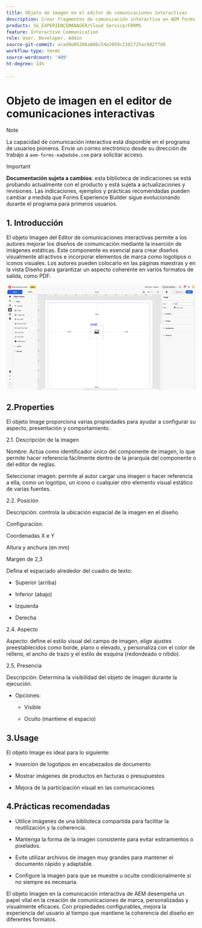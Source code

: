 ```yaml
---
title: Objeto de imagen en el editor de comunicaciones interactivas
description: Crear fragmentos de comunicación interactiva en AEM Forms para permitir a los autores mejorar los diseños de comunicación mediante la inserción de imágenes estáticas.
products: SG_EXPERIENCEMANAGER/Cloud Service/FORMS
feature: Interactive Communication
role: User, Developer, Admin
source-git-commit: acad9e05288a606c54e2059c2381725ac982f7d8
workflow-type: tm+mt
source-wordcount: '409'
ht-degree: 14%

---
```



# Objeto de imagen en el editor de comunicaciones interactivas

>[!NOTE]
>
> La capacidad de comunicación interactiva está disponible en el programa de usuarios pioneros. Envíe un correo electrónico desde su dirección de trabajo a `aem-forms-ea@adobe.com` para solicitar acceso.

>[!IMPORTANT]
>
> **Documentación sujeta a cambios**: esta biblioteca de indicaciones se está probando actualmente con el producto y está sujeta a actualizaciones y revisiones. Las indicaciones, ejemplos y prácticas recomendadas pueden cambiar a medida que Forms Experience Builder sigue evolucionando durante el programa para primeros usuarios.

## &#x200B;1. Introducción

El objeto Imagen del Editor de comunicaciones interactivas permite a los autores mejorar los diseños de comunicación mediante la inserción de imágenes estáticas. Este componente es esencial para crear diseños visualmente atractivos e incorporar elementos de marca como logotipos o iconos visuales. Los autores pueden colocarlo en las páginas maestras y en la vista Diseño para garantizar un aspecto coherente en varios formatos de salida, como PDF.

![Buscar documento CI](/help/forms/interactive-communication/assets/image.png)

## 2.Properties

El objeto Image proporciona varias propiedades para ayudar a configurar su aspecto, presentación y comportamiento.

2.1. Descripción de la imagen

Nombre:
Actúa como identificador único del componente de imagen, lo que permite hacer referencia fácilmente dentro de la jerarquía del componente o del editor de reglas.

Seleccionar imagen: permite al autor cargar una imagen o hacer referencia a ella, como un logotipo, un icono o cualquier otro elemento visual estático de varias fuentes.


2.2. Posición

Descripción: controla la ubicación espacial de la imagen en el diseño.

Configuración:

Coordenadas X e Y

Altura y anchura (en mm)

Margen de 2,3

Defina el espaciado alrededor del cuadro de texto:

- Superior (arriba)

- Inferior (abajo)

- Izquierda

- Derecha

2.4. Aspecto

Aspecto: define el estilo visual del campo de imagen, elige ajustes preestablecidos como borde, plano o elevado, y personaliza con el color de relleno, el ancho de trazo y el estilo de esquina (redondeado o nítido).

2.5. Presencia

Descripción: Determina la visibilidad del objeto de imagen durante la ejecución.

- Opciones:

   - Visible

   - Oculto (mantiene el espacio)

## 3.Usage

El objeto Image es ideal para lo siguiente:

- Inserción de logotipos en encabezados de documento

- Mostrar imágenes de productos en facturas o presupuestos

- Mejora de la participación visual en las comunicaciones

## 4.Prácticas recomendadas

- Utilice imágenes de una biblioteca compartida para facilitar la reutilización y la coherencia.

- Mantenga la forma de la imagen consistente para evitar estiramientos o pixelados.

- Evite utilizar archivos de imagen muy grandes para mantener el documento rápido y adaptable.

- Configure la imagen para que se muestre u oculte condicionalmente si no siempre es necesaria.

El objeto Imagen en la comunicación interactiva de AEM desempeña un papel vital en la creación de comunicaciones de marca, personalizadas y visualmente eficaces. Con propiedades configurables, mejora la experiencia del usuario al tiempo que mantiene la coherencia del diseño en diferentes formatos.
